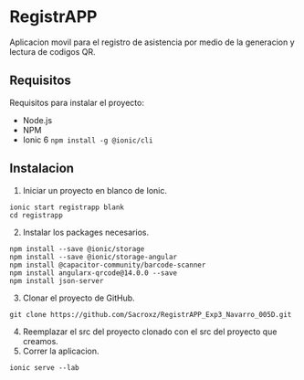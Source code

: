 # RegistrAPP
Aplicacion movil para el registro de asistencia por medio de la generacion y lectura de codigos QR.

## Requisitos
Requisitos para instalar el proyecto:
- Node.js
- NPM
- Ionic 6 `npm install -g @ionic/cli`

## Instalacion
1. Iniciar un proyecto en blanco de Ionic.
```
ionic start registrapp blank
cd registrapp
```
2. Instalar los packages necesarios.
```
npm install --save @ionic/storage
npm install --save @ionic/storage-angular
npm install @capacitor-community/barcode-scanner
npm install angularx-qrcode@14.0.0 --save
npm install json-server
```
3. Clonar el proyecto de GitHub.
```
git clone https://github.com/Sacroxz/RegistrAPP_Exp3_Navarro_005D.git
```
4. Reemplazar el src del proyecto clonado con el src del proyecto que creamos.
5. Correr la aplicacion.
```
ionic serve --lab
```
